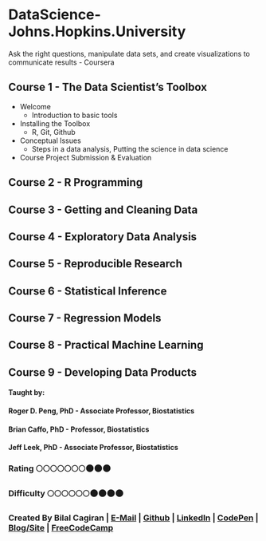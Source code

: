 # DataScience-Johns.Hopkins.University
Ask the right questions, manipulate data sets, and create visualizations to communicate results - Coursera

## Course 1 - The Data Scientist’s Toolbox
* Welcome
  * Introduction to basic tools
* Installing the Toolbox
  * R, Git, Github
* Conceptual Issues
  * Steps in a data analysis, Putting the science in data science
* Course Project Submission & Evaluation

## Course 2 - R Programming
## Course 3 - Getting and Cleaning Data
## Course 4 - Exploratory Data Analysis
## Course 5 - Reproducible Research
## Course 6 - Statistical Inference
## Course 7 - Regression Models
## Course 8 - Practical Machine Learning
## Course 9 - Developing Data Products

#### Taught by: 
#### Roger D. Peng, PhD - Associate Professor, Biostatistics
#### Brian Caffo, PhD - Professor, Biostatistics
#### Jeff Leek, PhD - Associate Professor, Biostatistics

### Rating :full_moon::full_moon::full_moon::full_moon::full_moon::full_moon::full_moon::new_moon::new_moon::new_moon:
### Difficulty :full_moon::full_moon::full_moon::full_moon::full_moon::full_moon::new_moon::new_moon::new_moon::new_moon:

### Created By Bilal Cagiran | [E-Mail](mailto:bcagiran@hotmail.com) | [Github](https://github.com/extwiii/) | [LinkedIn](https://linkedin.com/in/bilalcagiran) | [CodePen](http://codepen.io/extwiii/) | [Blog/Site](http://bilalcagiran.com) | [FreeCodeCamp](https://www.freecodecamp.com/extwiii) 
